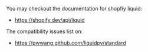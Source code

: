 
You may checkout the documentation for shopfiy liquid:

- https://shopify.dev/api/liquid

The compatibility issues list on:

- https://pwwang.github.com/liquidpy/standard
